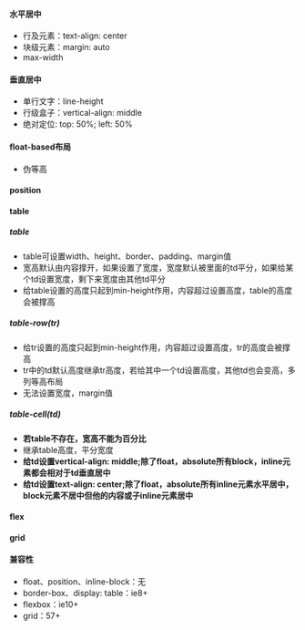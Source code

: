 #### 水平居中
 - 行及元素：text-align: center
 - 块级元素：margin: auto
  - max-width

#### 垂直居中
 - 单行文字：line-height
 - 行级盒子：vertical-align: middle
 - 绝对定位: top: 50%; left: 50%

#### float-based布局
 - 伪等高

#### position

#### table
##### table
- table可设置width、height、border、padding、margin值
- 宽高默认由内容撑开，如果设置了宽度，宽度默认被里面的td平分，如果给某个td设置宽度，剩下来宽度由其他td平分
- 给table设置的高度只起到min-height作用，内容超过设置高度，table的高度会被撑高

##### table-row(tr)
- 给tr设置的高度只起到min-height作用，内容超过设置高度，tr的高度会被撑高
- tr中的td默认高度继承tr高度，若给其中一个td设置高度，其他td也会变高，多列等高布局
- 无法设置宽度，margin值


##### table-cell(td)
- **若table不存在，宽高不能为百分比**
- 继承table高度，平分宽度
- **给td设置vertical-align: middle;除了float，absolute所有block，inline元素都会相对于td垂直居中**
- **给td设置text-align: center;除了float，absolute所有inline元素水平居中，block元素不居中但他的内容或子inline元素居中**


#### flex

#### grid

#### 兼容性
- float、position、inline-block：无
- border-box、display: table：ie8+
- flexbox：ie10+
- grid：57+
